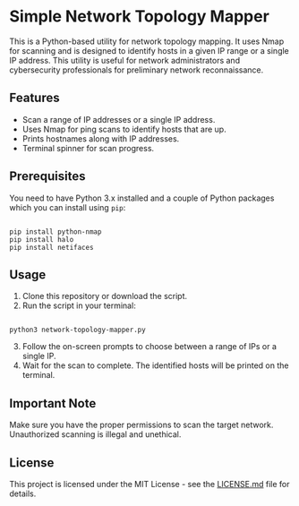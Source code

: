 # Simple Network Topology Mapper

This is a Python-based utility for network topology mapping. It uses Nmap for scanning and is designed to identify hosts in a given IP range or a single IP address. This utility is useful for network administrators and cybersecurity professionals for preliminary network reconnaissance.

## Features

- Scan a range of IP addresses or a single IP address.
- Uses Nmap for ping scans to identify hosts that are up.
- Prints hostnames along with IP addresses.
- Terminal spinner for scan progress.

## Prerequisites

You need to have Python 3.x installed and a couple of Python packages which you can install using `pip`:

<code>
pip install python-nmap
pip install halo
pip install netifaces
</code>

## Usage

1. Clone this repository or download the script.
2. Run the script in your terminal:

<code>
python3 network-topology-mapper.py
</code>

3. Follow the on-screen prompts to choose between a range of IPs or a single IP.
4. Wait for the scan to complete. The identified hosts will be printed on the terminal.

## Important Note

Make sure you have the proper permissions to scan the target network. Unauthorized scanning is illegal and unethical.

## License

This project is licensed under the MIT License - see the [LICENSE.md](LICENSE.md) file for details.
